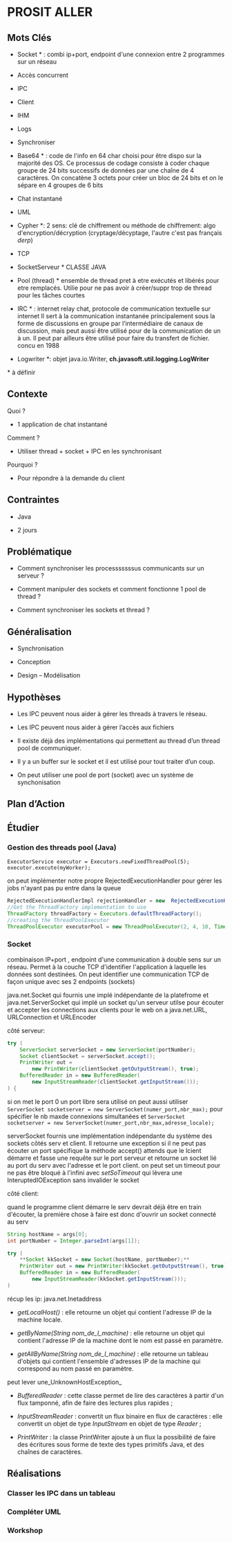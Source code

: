 

# PROSIT ALLER

## Mots Clés

-   Socket * : combi ip+port, endpoint d'une connexion entre 2 programmes sur un réseau
    
-   Accès concurrent
    
-   IPC
    
-   Client
    
-   IHM
    
-   Logs
    
-   Synchroniser
    
-   Base64 * : code de l'info en 64 char choisi pour être dispo sur la majorité des OS. Ce processus de codage consiste à coder chaque groupe de 24 bits successifs de données par une chaîne de 4 caractères. On concatène 3 octets pour créer un bloc de 24 bits et on le sépare en 4 groupes de 6 bits
    
-   Chat instantané
    
-   UML
    
-   Cypher *: 2 sens: clé de chiffrement ou méthode de chiffrement: algo d'encryption/décryption (cryptage/décyptage, l'autre c'est pas français *derp*)
    
-   TCP
    
-   SocketServeur * CLASSE JAVA
     
-   Pool (thread) * ensemble de thread pret à etre exécutés et libérés pour etre remplacés. Utilie pour ne pas avoir à créer/suppr trop de thread pour les tâches courtes
    
-   IRC * : internet relay chat, protocole de communication textuelle sur internet Il sert à la communication instantanée principalement sous la forme de discussions en groupe par l’intermédiaire de canaux de discussion, mais peut aussi être utilisé pour de la communication de un à un. Il peut par ailleurs être utilisé pour faire du transfert de fichier. concu en 1988
    
-   Logwriter *: objet java.io.Writer, **ch.javasoft.util.logging.LogWriter**
    

\* à définir

## Contexte

Quoi ?

-   1 application de chat instantané

Comment ?

-   Utiliser thread + socket + IPC en les synchronisant

Pourquoi ?

-   Pour répondre à la demande du client

## Contraintes

-   Java
    
-   2 jours

## Problématique

-   Comment synchroniser les processsssssus communicants sur un serveur ?
    
-   Comment manipuler des sockets et comment fonctionne 1 pool de thread ?
    
-   Comment synchroniser les sockets et thread ?

## Généralisation

-   Synchronisation
    
-   Conception
    
-   Design – Modélisation


## Hypothèses

-   Les IPC peuvent nous aider à gérer les threads à travers le réseau.
    
-   Les IPC peuvent nous aider à gérer l’accès aux fichiers
    
-   Il existe déjà des implémentations qui permettent au thread d’un thread pool de communiquer.
    
-   Il y a un buffer sur le socket et il est utilisé pour tout traiter d’un coup.
    
-   On peut utiliser une pool de port (socket) avec un système de synchonisation

## Plan d’Action

##   Étudier
### Gestion des threads pool (Java)

`ExecutorService executor = Executors.newFixedThreadPool(5);`
`executor.execute(myWorker);`

on peut implémenter notre propre RejectedExecutionHandler pour gérer les jobs n'ayant pas pu entre dans la queue

```java
RejectedExecutionHandlerImpl rejectionHandler = new  RejectedExecutionHandlerImpl();
//Get the ThreadFactory implementation to use
ThreadFactory threadFactory = Executors.defaultThreadFactory();
//creating the ThreadPoolExecutor
ThreadPoolExecutor executorPool = new ThreadPoolExecutor(2, 4, 10, TimeUnit.SECONDS,new  ArrayBlockingQueue<Runnable>(2), threadFactory, rejectionHandler);`
```


### Socket

combinaison IP+port , endpoint d'une communication à double sens sur un réseau. Permet à la couche TCP d'identifier l'application à laquelle les données sont destinées. On peut identifier une communication TCP de façon unique avec ses 2 endpoints (sockets)


java.net.Socket  qui fournis une implé indépendante de la platefrome
et java.net.ServerSocket qui implé un socket qu'un serveur utilse pour écouter et accepter les connections aux clients 
pour le web on a java.net.URL, URLConnection et URLEncoder

côté serveur:
```java
try ( 
    ServerSocket serverSocket = new ServerSocket(portNumber);
    Socket clientSocket = serverSocket.accept();
    PrintWriter out =
        new PrintWriter(clientSocket.getOutputStream(), true);
    BufferedReader in = new BufferedReader(
        new InputStreamReader(clientSocket.getInputStream()));
) {
```
si on met le port 0 un port libre sera utilisé
on peut aussi utiliser `ServerSocket socketserver = new ServerSocket(numer_port,nbr_max);` pour spécifier le nb maxde connexions simultanées
et `ServerSocket socketserver = new ServerSocket(numer_port,nbr_max,adresse_locale);`


serverSocket fournis une implémentation indépendante du système des sockets côtés serv et client. Il retourne une exception si il ne peut pas écouter un port spécifique 
la méthode accept() attends que le lcient démarre et fasse une requête sur le port serveur et retourne un socket lié au port du serv avec l'adresse et le port client. on peut set un timeout pour ne pas être bloqué à l'infini avec _setSoTimeout_ qui lèvera une InteruptedIOException sans invalider le socket

côté client:

quand le programme client démarre le serv devrait déjà être en train d'écouter, la première chose à faire est donc d'ouvrir un socket connecté au serv

```java
String hostName = args[0];
int portNumber = Integer.parseInt(args[1]);

try (
    **Socket kkSocket = new Socket(hostName, portNumber);**
    PrintWriter out = new PrintWriter(kkSocket.getOutputStream(), true);
    BufferedReader in = new BufferedReader(
        new InputStreamReader(kkSocket.getInputStream()));
)
```
récup les ip: java.net.Inetaddress
-   _getLocalHost()_  : elle retourne un objet qui contient l'adresse IP de la machine locale.
    
-   _getByName(String nom_de_l_machine)_  : elle retourne un objet qui contient l'adresse IP de la machine dont le nom est passé en paramètre.
    
-   _getAllByName(String nom_de_l_machine)_  : elle retourne un tableau d'objets qui contient l'ensemble d'adresses IP de la machine qui correspond au nom passé en paramètre.

peut lever une_UnknownHostException_

-   _BufferedReader_  : cette classe permet de lire des caractères à partir d'un flux tamponné, afin de faire des lectures plus rapides ;
    
-   _InputStreamReader_  : convertit un flux binaire en flux de caractères : elle convertit un objet de type  _InputStream_  en objet de type  _Reader_  ;
    
-   _PrintWriter_ : la classe PrintWriter ajoute à un flux la possibilité de faire des écritures sous forme de texte des types primitifs Java, et des chaînes de caractères.

## Réalisations
### Classer les IPC dans un tableau
### Compléter UML
### Workshop

